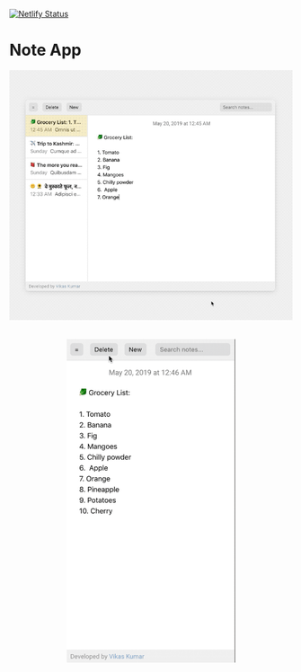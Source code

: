 [![Netlify Status](https://api.netlify.com/api/v1/badges/34af1b17-08ef-413a-9be0-8781476f46a7/deploy-status)](https://app.netlify.com/sites/optimistic-lumiere-259c0f/deploys)

# Note App

![](./media/desk-tour.gif)

 <br>

<img width="300" style="display:block;margin: auto"  src="./media/mob-tour.gif">
